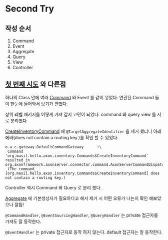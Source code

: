 # Second Try

## 작성 순서 

1. Command 
2. Event 
3. Aggregate  
4. Query 
5. View
6. Controller


## [첫 번째 시도](https://github.com/yangwansu/hello-axon/tree/first-try) 와 다른점

하나의 Class 안에 여러 [Command](app/src/main/java/org/masil/hello/axon/inventory/Commands.java) 와 Event 를 같이 넣었다. 연관된 Command 들이 한눈에 들어와서 보기가 편했다.

상위 레벨 패키지를 어떻게 가져 갈지 고민이 되었다. command 와 query view 를 서로 분리했다. 

[CreateInventoryCommand](app/src/main/java/org/masil/hello/axon/inventory/Commands.java) 에 `@TargetAggregateIdentifier` 을 제거 했더니 아래 에러(does not contain a routing key.)를 확인 할 수 있었다. 
```log
o.a.c.gateway.DefaultCommandGateway      :\
 Command 'org.masil.hello.axon.inventory.Commands$CreateInventoryCommand' resulted in org.axonframework.axonserver.connector.command.AxonServerCommandDispatchException\
 (The command [org.masil.hello.axon.inventory.Commands$CreateInventoryCommand] does not contain a routing key.)
```

Controller 역시 Command 와 Query 로 분리 했다. 

[Aggregate](app/src/main/java/org/masil/hello/axon/inventory/Inventory.java)  에 기본생성자가 필요하다고 해서 제거 시 어떤 오류가 나는지 확인 해보았으나 잘됨!


`@CommandHandler`, `@EventSourcingHandler`, `@QueryHandler` 는 private 접근자를 가져도 잘 동작한다. 

`@EventHandler` 는 private 접근자로 동작 하지 않는다. default 접근자는 잘 동작한다. 








